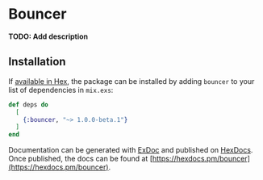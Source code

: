 # Bouncer

**TODO: Add description**

## Installation

If [available in Hex](https://hex.pm/docs/publish), the package can be installed
by adding `bouncer` to your list of dependencies in `mix.exs`:

```elixir
def deps do
  [
    {:bouncer, "~> 1.0.0-beta.1"}
  ]
end
```

Documentation can be generated with [ExDoc](https://github.com/elixir-lang/ex_doc)
and published on [HexDocs](https://hexdocs.pm). Once published, the docs can
be found at [https://hexdocs.pm/bouncer](https://hexdocs.pm/bouncer).

